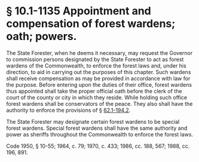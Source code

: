 # § 10.1-1135 Appointment and compensation of forest wardens; oath; powers.

<p>The State Forester, when he deems it necessary, may request the Governor to commission persons designated by the State Forester to act as forest wardens of the Commonwealth, to enforce the forest laws and, under his direction, to aid in carrying out the purposes of this chapter. Such wardens shall receive compensation as may be provided in accordance with law for the purpose. Before entering upon the duties of their office, forest wardens thus appointed shall take the proper official oath before the clerk of the court of the county or city in which they reside. While holding such office forest wardens shall be conservators of the peace. They also shall have the authority to enforce the provisions of § <a href='http://law.lis.virginia.gov/vacode/62.1-194.2/'>62.1-194.2</a>.</p><p>The State Forester may designate certain forest wardens to be special forest wardens. Special forest wardens shall have the same authority and power as sheriffs throughout the Commonwealth to enforce the forest laws.</p><p>Code 1950, § 10-55; 1964, c. 79; 1970, c. 433; 1986, cc. 188, 567; 1988, cc. 196, 891.</p>